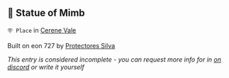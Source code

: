 ## 🗽 Statue of Mimb

`🪧 Place` in [Cerene Vale](../refs/cerene_vale.md)

Built on eon 727 by [Protectores Silva](../refs/protectores_silva.md)

_This entry is considered incomplete - you can request more info for in [on discord](<https://discord.com/channels/562910943848169472/1173922660489633802>) or write it yourself_

<!---
keywords:  ps, cerene vale
aliases: 
-->